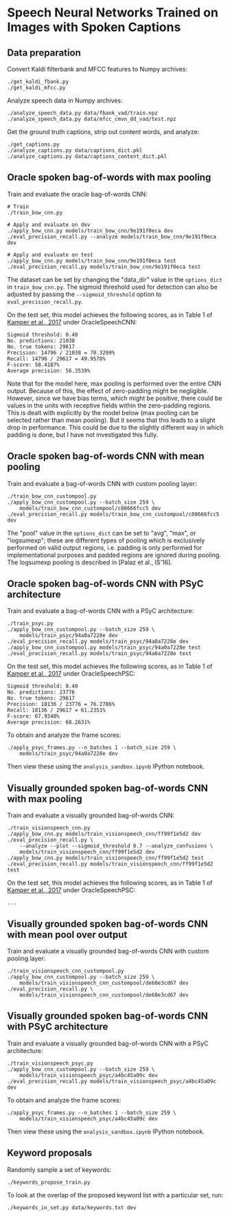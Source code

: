 Speech Neural Networks Trained on Images with Spoken Captions
=============================================================

Data preparation
----------------
Convert Kaldi filterbank and MFCC features to Numpy archives:

    ./get_kaldi_fbank.py
    ./get_kaldi_mfcc.py

Analyze speech data in Numpy archives:

    ./analyze_speech_data.py data/fbank_vad/train.npz
    ./analyze_speech_data.py data/mfcc_cmvn_dd_vad/test.npz

Get the ground truth captions, strip out content words, and analyze:

    ./get_captions.py
    ./analyze_captions.py data/captions_dict.pkl
    ./analyze_captions.py data/captions_content_dict.pkl


Oracle spoken bag-of-words with max pooling
-------------------------------------------
Train and evaluate the oracle bag-of-words CNN:

    # Train
    ./train_bow_cnn.py

    # Apply and evaluate on dev
    ./apply_bow_cnn.py models/train_bow_cnn/9e191f0eca dev
    ./eval_precision_recall.py --analyze models/train_bow_cnn/9e191f0eca dev

    # Apply and evaluate on test
    ./apply_bow_cnn.py models/train_bow_cnn/9e191f0eca test
    ./eval_precision_recall.py models/train_bow_cnn/9e191f0eca test

The dataset can be set by changing the "data_dir" value in the `options_dict`
in `train_bow_cnn.py`. The sigmoid threshold used for detection can also be
adjusted by passing the `--sigmoid_threshold` option to
`eval_precision_recall.py`.

On the test set, this model achieves the following scores, as in Table 1 of
[Kamper et al., 2017](https://arxiv.org/abs/1703.08136) under OracleSpeechCNN:

    Sigmoid threshold: 0.40
    No. predictions: 21038
    No. true tokens: 29617
    Precision: 14796 / 21038 = 70.3299%
    Recall: 14796 / 29617 = 49.9578%
    F-score: 58.4187%
    Average precision: 56.3539%

Note that for the model here, max pooling is performed over the entire CNN
output. Because of this, the effect of zero-padding might be negligible.
However, since we have bias terms, which might be positive, there could be
values in the units with receptive fields within the zero-padding regions. This
is dealt with explicitly by the model below (max pooling can be selected rather
than mean pooling). But it seems that this leads to a slight drop in
performance. This could be due to the slightly different way in which padding
is done, but I have not investigated this fully.


Oracle spoken bag-of-words CNN with mean pooling
------------------------------------------------
Train and evaluate a bag-of-words CNN with custom pooling layer:

    ./train_bow_cnn_custompool.py
    ./apply_bow_cnn_custompool.py --batch_size 259 \
        models/train_bow_cnn_custompool/c08666fcc5 dev
    ./eval_precision_recall.py models/train_bow_cnn_custompool/c08666fcc5 dev

The "pool" value in the `options_dict` can be set to "avg", "max", or
"logsumexp"; these are different types of pooling which is exclusively
performed on valid output regions, i.e. padding is only performed for
implementational purposes and padded regions are ignored during pooling. The
logsumexp pooling is described in [Palaz et al., IS'16].


Oracle spoken bag-of-words CNN with PSyC architecture
-----------------------------------------------------
Train and evaluate a bag-of-words CNN with a PSyC architecture:

    ./train_psyc.py
    ./apply_bow_cnn_custompool.py --batch_size 259 \
        models/train_psyc/94a0a7228e dev
    ./eval_precision_recall.py models/train_psyc/94a0a7228e dev
    ./apply_bow_cnn_custompool.py models/train_psyc/94a0a7228e test
    ./eval_precision_recall.py models/train_psyc/94a0a7228e test

On the test set, this model achieves the following scores, as in Table 1 of
[Kamper et al., 2017](https://arxiv.org/abs/1703.08136) under OracleSpeechPSC:

    Sigmoid threshold: 0.40
    No. predictions: 23776
    No. true tokens: 29617
    Precision: 18136 / 23776 = 76.2786%
    Recall: 18136 / 29617 = 61.2351%
    F-score: 67.9340%
    Average precision: 68.2631%

To obtain and analyze the frame scores:

    ./apply_psyc_frames.py --n_batches 1 --batch_size 259 \
        models/train_psyc/94a0a7228e dev

Then view these using the `analysis_sandbox.ipynb` IPython notebook.


Visually grounded spoken bag-of-words CNN with max pooling
----------------------------------------------------------
Train and evaluate a visually grounded bag-of-words CNN:

    ./train_visionspeech_cnn.py
    ./apply_bow_cnn.py models/train_visionspeech_cnn/ff99f1e5d2 dev
    ./eval_precision_recall.py \
        --analyze --plot --sigmoid_threshold 0.7 --analyze_confusions \
        models/train_visionspeech_cnn/ff99f1e5d2 dev
    ./apply_bow_cnn.py models/train_visionspeech_cnn/ff99f1e5d2 test
    ./eval_precision_recall.py models/train_visionspeech_cnn/ff99f1e5d2 test

On the test set, this model achieves the following scores, as in Table 1 of
[Kamper et al., 2017](https://arxiv.org/abs/1703.08136) under OracleSpeechPSC:

    ...


Visually grounded spoken bag-of-words CNN with mean pool over output
--------------------------------------------------------------------
Train and evaluate a visually grounded bag-of-words CNN with custom pooling
layer:

    ./train_visionspeech_cnn_custompool.py
    ./apply_bow_cnn_custompool.py --batch_size 259 \
        models/train_visionspeech_cnn_custompool/de68e3cd67 dev
    ./eval_precision_recall.py \
        models/train_visionspeech_cnn_custompool/de68e3cd67 dev


Visually grounded spoken bag-of-words CNN with PSyC architecture
----------------------------------------------------------------
Train and evaluate a visually grounded bag-of-words CNN with a PSyC
architecture:

    ./train_visionspeech_psyc.py
    ./apply_bow_cnn_custompool.py --batch_size 259 \
        models/train_visionspeech_psyc/a4bc45a09c dev
    ./eval_precision_recall.py models/train_visionspeech_psyc/a4bc45a09c dev

To obtain and analyze the frame scores:

    ./apply_psyc_frames.py --n_batches 1 --batch_size 259 \
        models/train_visionspeech_psyc/a4bc45a09c dev

Then view these using the `analysis_sandbox.ipynb` IPython notebook.


Keyword proposals
-----------------
Randomly sample a set of keywords:

    ./keywords_propose_train.py

To look at the overlap of the proposed keyword list with a particular set, run:

    ./keywords_in_set.py data/keywords.txt dev
